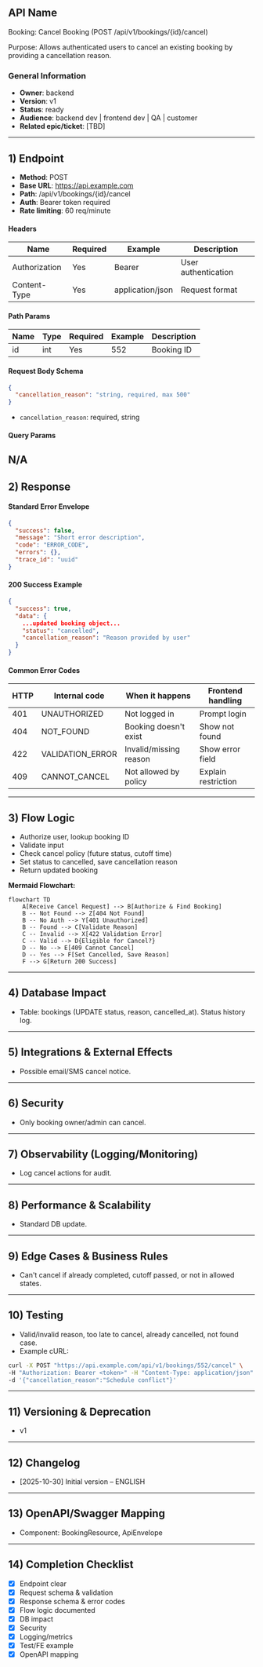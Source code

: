 ## API Name
Booking: Cancel Booking (POST /api/v1/bookings/{id}/cancel)

Purpose: Allows authenticated users to cancel an existing booking by providing a cancellation reason.

### General Information
- **Owner**: backend
- **Version**: v1
- **Status**: ready
- **Audience**: backend dev | frontend dev | QA | customer
- **Related epic/ticket**: [TBD]

---
## 1) Endpoint
- **Method**: POST
- **Base URL**: https://api.example.com
- **Path**: /api/v1/bookings/{id}/cancel
- **Auth**: Bearer token required
- **Rate limiting**: 60 req/minute

#### Headers
| Name          | Required | Example                | Description            |
|---------------|----------|------------------------|------------------------|
| Authorization | Yes      | Bearer <token>         | User authentication    |
| Content-Type  | Yes      | application/json       | Request format         |

#### Path Params
| Name | Type | Required | Example | Description     |
|------|------|----------|---------|-----------------|
| id   | int  | Yes      | 552     | Booking ID      |

#### Request Body Schema
```json
{
  "cancellation_reason": "string, required, max 500"
}
```
- `cancellation_reason`: required, string

#### Query Params
N/A
---
## 2) Response
#### Standard Error Envelope
```json
{
  "success": false,
  "message": "Short error description",
  "code": "ERROR_CODE",
  "errors": {},
  "trace_id": "uuid"
}
```
#### 200 Success Example
```json
{
  "success": true,
  "data": {
    ...updated booking object...
    "status": "cancelled",
    "cancellation_reason": "Reason provided by user"
  }
}
```
#### Common Error Codes
| HTTP | Internal code      | When it happens          | Frontend handling   |
|------|--------------------|--------------------------|---------------------|
| 401  | UNAUTHORIZED       | Not logged in            | Prompt login        |
| 404  | NOT_FOUND          | Booking doesn't exist    | Show not found      |
| 422  | VALIDATION_ERROR   | Invalid/missing reason   | Show error field    |
| 409  | CANNOT_CANCEL      | Not allowed by policy    | Explain restriction |

---
## 3) Flow Logic
- Authorize user, lookup booking ID
- Validate input
- Check cancel policy (future status, cutoff time)
- Set status to cancelled, save cancellation reason
- Return updated booking

**Mermaid Flowchart:**
```mermaid
flowchart TD
    A[Receive Cancel Request] --> B[Authorize & Find Booking]
    B -- Not Found --> Z[404 Not Found]
    B -- No Auth --> Y[401 Unauthorized]
    B -- Found --> C[Validate Reason]
    C -- Invalid --> X[422 Validation Error]
    C -- Valid --> D{Eligible for Cancel?}
    D -- No --> E[409 Cannot Cancel]
    D -- Yes --> F[Set Cancelled, Save Reason]
    F --> G[Return 200 Success]
```
---
## 4) Database Impact
- Table: bookings (UPDATE status, reason, cancelled_at). Status history log.
---
## 5) Integrations & External Effects
- Possible email/SMS cancel notice.
---
## 6) Security
- Only booking owner/admin can cancel.
---
## 7) Observability (Logging/Monitoring)
- Log cancel actions for audit.
---
## 8) Performance & Scalability
- Standard DB update.
---
## 9) Edge Cases & Business Rules
- Can't cancel if already completed, cutoff passed, or not in allowed states.
---
## 10) Testing
- Valid/invalid reason, too late to cancel, already cancelled, not found case.
- Example cURL:
```bash
curl -X POST "https://api.example.com/api/v1/bookings/552/cancel" \
-H "Authorization: Bearer <token>" -H "Content-Type: application/json" \
-d '{"cancellation_reason":"Schedule conflict"}'
```
---
## 11) Versioning & Deprecation
- v1
---
## 12) Changelog
- [2025-10-30] Initial version – ENGLISH
---
## 13) OpenAPI/Swagger Mapping
- Component: BookingResource, ApiEnvelope
---
## 14) Completion Checklist
- [x] Endpoint clear
- [x] Request schema & validation
- [x] Response schema & error codes
- [x] Flow logic documented
- [x] DB impact
- [x] Security
- [x] Logging/metrics
- [x] Test/FE example
- [x] OpenAPI mapping
